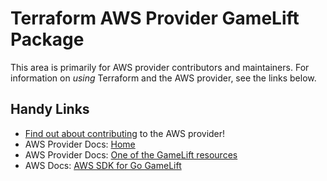 # Terraform AWS Provider GameLift Package

This area is primarily for AWS provider contributors and maintainers. For information on _using_ Terraform and the AWS provider, see the links below.


## Handy Links
* [Find out about contributing](../../../docs/contributing) to the AWS provider!
* AWS Provider Docs: [Home](https://registry.terraform.io/providers/hashicorp/aws/latest/docs)
* AWS Provider Docs: [One of the GameLift resources](https://registry.terraform.io/providers/hashicorp/aws/latest/docs/resources/gamelift_alias)
* AWS Docs: [AWS SDK for Go GameLift](https://docs.aws.amazon.com/sdk-for-go/api/service/gamelift/)
